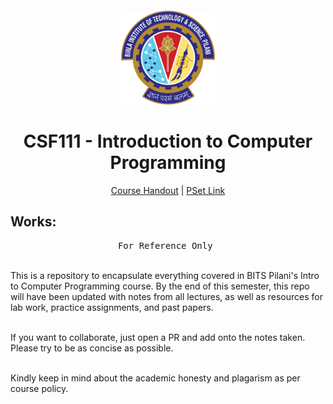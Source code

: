 # <br>
<p align="center">
<img src="./images/BITS_Pilani-Logo.svg.png" alt="logo" height="150"/>
</p>

<h1 align="center">
CSF111 - Introduction to Computer Programming
</h1>

<p align="center">
  <a href="https://drive.google.com/file/d/1EzvfQ0XRc1b71rMDpbHXK6kgkSXHpzw7/view?usp=sharing">Course Handout</a> | <a href="https://drive.google.com/drive/folders/1nJlpP9zI90u0imY9kPIJKlyZVfs2cdlL?usp=sharing">PSet Link</a>
</p>


## Works:

<pre align="center">
For Reference Only 
</pre>

<br>This is a repository to encapsulate everything covered in BITS Pilani's Intro to Computer Programming course. By the end of this semester, this repo will have been updated with notes from all lectures, as well as resources for lab work, practice assignments, and past papers.

<br>If you want to collaborate, just open a PR and add onto the notes taken. Please try to be as concise as possible.

<br>Kindly keep in mind about the academic honesty and plagarism as per course policy. 

</p>
